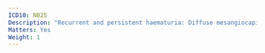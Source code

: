 ```yaml
---
ICD10: N025
Description: "Recurrent and persistent haematuria: Diffuse mesangiocapillary glomerulonephritis"
Matters: Yes
Weight: 1
---
```

